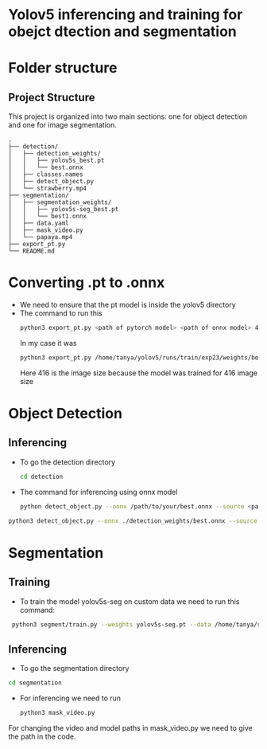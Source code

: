 # Yolov5 inferencing and training for obejct dtection and segmentation
# Folder structure
## Project Structure

This project is organized into two main sections: one for object detection and one for image segmentation.

```text
.
├── detection/
│   ├── detection_weights/
│   │   ├── yolov5s_best.pt
│   │   └── best.onnx
│   ├── classes.names
│   ├── detect_object.py
│   └── strawberry.mp4
├── segmentation/
│   ├── segmentation_weights/
│   │   ├── yolov5s-seg_best.pt
│   │   └── best1.onnx
│   ├── data.yaml
│   ├── mask_video.py
│   └── papaya.mp4
├── export_pt.py
└── README.md
```
# Converting .pt to .onnx
 * We need to ensure that the pt model is inside the yolov5 directory
 * The command to run this
   ``` bash
   python3 export_pt.py <path of pytorch model> <path of onnx model> 416
   ```
   In my case it was
   ``` bash
   python3 export_pt.py /home/tanya/yolov5/runs/train/exp23/weights/best.pt /home/tanya/yolov5/runs/train/exp23/weights/best.onnx 416
   ```
   Here 416 is the image size because the model was trained for 416 image size
# Object Detection
## Inferencing 
* To go the detection directory
  ``` bash
  cd detection
  ```
* The command for inferencing using onnx model
  ``` bash
  python detect_object.py --onnx /path/to/your/best.onnx --source <path_to_your_video> --names /path/to/your/classes.names --img-size 416
  ```
```bash
python3 detect_object.py --onnx ./detection_weights/best.onnx --source "./strawberry.mp4" --names ./classes.names --img-size 416
```
# Segmentation

## Training
* To train the model yolov5s-seg on custom data we need to run this command:
```bash
 python3 segment/train.py --weights yolov5s-seg.pt --data /home/tanya/seg/data.yaml --epochs 25 --img 640 --batch-size 16
 ```
 ## Inferencing
 * To go the segmentation directory
  ``` bash
  cd segmentation
  ```
* For inferencing we need to run
  ``` bash
  python3 mask_video.py
  ```
For changing the video and model paths in mask_video.py we need to give the path in the code.
   
